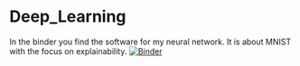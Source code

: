 # Deep_Learning

In the binder you find the software for my neural network. It is about MNIST with the focus on explainability.
[![Binder](https://mybinder.org/badge_logo.svg)](https://mybinder.org/v2/gh/NicODerico/Deep_Learning/main?labpath=mnist.ipynb)
